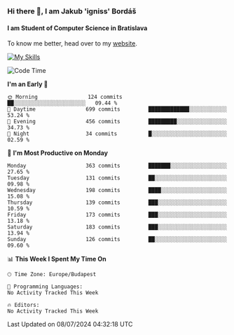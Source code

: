 ### Hi there 👋, I am Jakub 'igniss' Bordáš

#### I am Student of Computer Science in Bratislava
To know me better, head over to my [website](https://bordas.sk).

[![My Skills](https://skillicons.dev/icons?i=js,html,css,figma,svelte,java,kotlin,python,postgresql,typescript,nest,nodejs)](https://bordas.sk)


<!--START_SECTION:waka-->
![Code Time](http://img.shields.io/badge/Code%20Time-1%2C484%20hrs%2041%20mins-blue)

**I'm an Early 🐤** 

```text
🌞 Morning                124 commits         ██░░░░░░░░░░░░░░░░░░░░░░░   09.44 % 
🌆 Daytime                699 commits         █████████████░░░░░░░░░░░░   53.24 % 
🌃 Evening                456 commits         █████████░░░░░░░░░░░░░░░░   34.73 % 
🌙 Night                  34 commits          █░░░░░░░░░░░░░░░░░░░░░░░░   02.59 % 
```
📅 **I'm Most Productive on Monday** 

```text
Monday                   363 commits         ███████░░░░░░░░░░░░░░░░░░   27.65 % 
Tuesday                  131 commits         ██░░░░░░░░░░░░░░░░░░░░░░░   09.98 % 
Wednesday                198 commits         ████░░░░░░░░░░░░░░░░░░░░░   15.08 % 
Thursday                 139 commits         ███░░░░░░░░░░░░░░░░░░░░░░   10.59 % 
Friday                   173 commits         ███░░░░░░░░░░░░░░░░░░░░░░   13.18 % 
Saturday                 183 commits         ███░░░░░░░░░░░░░░░░░░░░░░   13.94 % 
Sunday                   126 commits         ██░░░░░░░░░░░░░░░░░░░░░░░   09.60 % 
```


📊 **This Week I Spent My Time On** 

```text
🕑︎ Time Zone: Europe/Budapest

💬 Programming Languages: 
No Activity Tracked This Week

🔥 Editors: 
No Activity Tracked This Week
```


 Last Updated on 08/07/2024 04:32:18 UTC
<!--END_SECTION:waka-->
